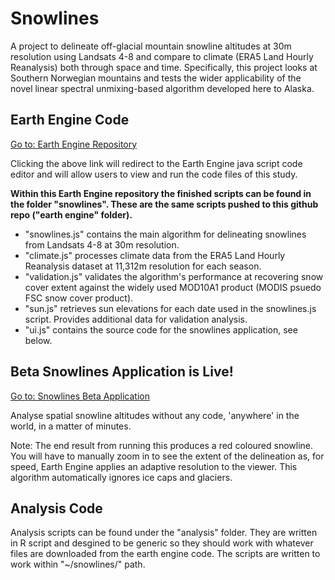 # Snowlines
A project to delineate off-glacial mountain snowline altitudes at 30m resolution using Landsats 4-8 and compare to climate (ERA5 Land Hourly Reanalysis) both through space and time. Specifically, this project looks at Southern Norwegian mountains and tests the wider applicability of the novel linear spectral unmixing-based algorithm developed here to Alaska. 

## Earth Engine Code
[Go to: Earth Engine Repository](https://code.earthengine.google.com/?accept_repo=users/lauriequincey/snowlines)

Clicking the above link will redirect to the Earth Engine java script code editor and will allow users to view and run the code files of this study.

**Within this Earth Engine repository the finished scripts can be found in the folder "snowlines". These are the same scripts pushed to this github repo ("earth engine" folder).**

- "snowlines.js" contains the main algorithm for delineating snowlines from Landsats 4-8 at 30m resolution.
- "climate.js" processes climate data from the ERA5 Land Hourly Reanalysis dataset at 11,312m resolution for each season.
- "validation.js" validates the algorithm's performance at recovering snow cover extent against the widely used MOD10A1 product (MODIS psuedo FSC snow cover product).
- "sun.js" retrieves sun elevations for each date used in the snowlines.js script. Provides additional data for validation analysis.
- "ui.js" contains the source code for the snowlines application, see below. 

## Beta Snowlines Application is Live!
[Go to: Snowlines Beta Application](https://lauriequincey.users.earthengine.app/view/snowlines-beta)

Analyse spatial snowline altitudes without any code, 'anywhere' in the world, in a matter of minutes.

Note: The end result from running this produces a red coloured snowline. You will have to manually zoom in to see the extent of the delineation as, for speed, Earth Engine applies an adaptive resolution to the viewer. This algorithm automatically ignores ice caps and glaciers.

## Analysis Code
Analysis scripts can be found under the "analysis" folder. They are written in R script and desgined to be generic so they should work with whatever files are downloaded from the earth engine code. The scripts are written to work within "~/snowlines/" path.
